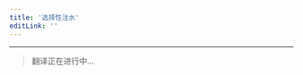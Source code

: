 ```yaml
---
title: '选择性注水'
editLink: ''
---
```


<script setup>
import ArticleTitle from '../components/ArticleTitle.vue'
</script>

<article-title title="选择性注水" sub="结合流式服务端渲染和注水的新方法" />

---

> 翻译正在进行中...

